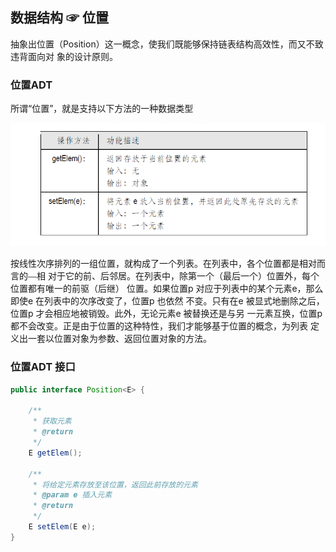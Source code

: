 ## 数据结构 ☞ 位置
抽象出位置（Position）这一概念，使我们既能够保持链表结构高效性，而又不致违背面向对
象的设计原则。

### 位置ADT
所谓“位置”，就是支持以下方法的一种数据类型

![linked01](../../../../doc/java/datastructure/position/position01.png)

按线性次序排列的一组位置，就构成了一个列表。在列表中，各个位置都是相对而言的⎯⎯相
对于它的前、后邻居。在列表中，除第一个（最后一个）位置外，每个位置都有唯一的前驱（后继）
位置。如果位置p 对应于列表中的某个元素e，那么即使e 在列表中的次序改变了，位置p 也依然
不变。只有在e 被显式地删除之后，位置p 才会相应地被销毁。此外，无论元素e 被替换还是与另
一元素互换，位置p 都不会改变。正是由于位置的这种特性，我们才能够基于位置的概念，为列表
定义出一套以位置对象为参数、返回位置对象的方法。

### 位置ADT 接口
```java
public interface Position<E> {

    /**
     * 获取元素
     * @return
     */
    E getElem();

    /**
     * 将给定元素存放至该位置，返回此前存放的元素
     * @param e 插入元素
     * @return
     */
    E setElem(E e);
}
```